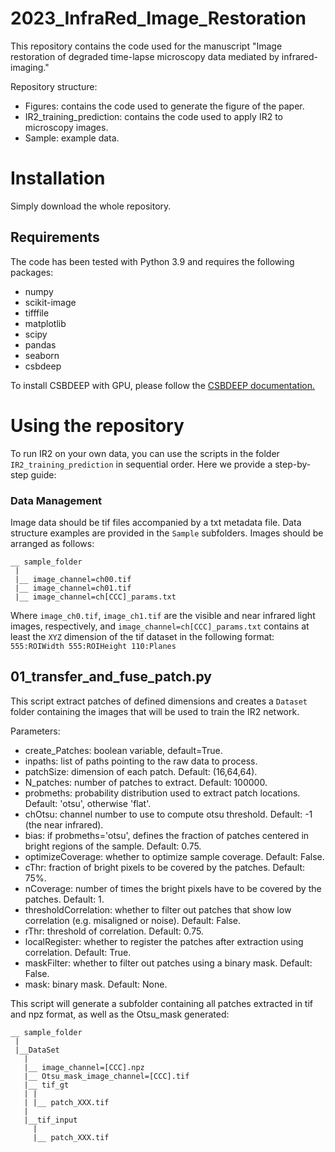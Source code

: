 # 2023_InfraRed_Image_Restoration
This repository contains the code used for the manuscript "Image restoration of degraded time-lapse microscopy data mediated by infrared-imaging."

Repository structure:
- Figures: contains the code used to generate the figure of the paper.
- IR2_training_prediction: contains the code used to apply IR2 to microscopy images.
- Sample: example data.

# Installation
Simply download the whole repository.

## Requirements
The code has been tested with Python 3.9 and requires the following packages:
- numpy
- scikit-image
- tifffile
- matplotlib
- scipy
- pandas
- seaborn
- csbdeep

To install CSBDEEP with GPU, please follow the [CSBDEEP documentation.](http://csbdeep.bioimagecomputing.com/doc/install.html)

# Using the repository
To run IR2 on your own data, you can use the scripts in the folder `IR2_training_prediction` in sequential order.
Here we provide a step-by-step guide:

### Data Management
Image data should be tif files accompanied by a txt metadata file.
Data structure examples are provided in the `Sample` subfolders. Images should be arranged as follows:
```
__ sample_folder
 |
 |__ image_channel=ch00.tif
 |__ image_channel=ch01.tif
 |__ image_channel=ch[CCC]_params.txt
```

Where `image_ch0.tif`, `image_ch1.tif` are the visible and near infrared light images, respectively, and `image_channel=ch[CCC]_params.txt` contains at least the `XYZ` dimension of the tif dataset in the following format:
`
555:ROIWidth
555:ROIHeight
110:Planes
`

## 01_transfer_and_fuse_patch.py
This script extract patches of defined dimensions and creates a `Dataset` folder containing the images that will be used to train the IR2 network.

Parameters:
- create_Patches: boolean variable, default=True.
- inpaths: list of paths pointing to the raw data to process.
- patchSize: dimension of each patch. Default: (16,64,64).
- N_patches: number of patches to extract. Default: 100000.
- probmeths: probability distribution used to extract patch locations. Default: 'otsu', otherwise 'flat'.
- chOtsu: channel number to use to compute otsu threshold. Default: -1 (the near infrared).
- bias: if probmeths='otsu', defines the fraction of patches centered in bright regions of the sample. Default: 0.75.
- optimizeCoverage: whether to optimize sample coverage. Default: False.
- cThr: fraction of bright pixels to be covered by the patches. Default: 75%.
- nCoverage: number of times the bright pixels have to be covered by the patches. Default: 1.
- thresholdCorrelation: whether to filter out patches that show low correlation (e.g. misaligned or noise). Default: False.
- rThr: threshold of correlation. Default: 0.75.
- localRegister: whether to register the patches after extraction using correlation. Default: True.
- maskFilter: whether to filter out patches using a binary mask. Default: False.
- mask: binary mask. Default: None.

This script will generate a subfolder containing all patches extracted in tif and npz format, as well as the Otsu_mask generated:

```
__ sample_folder
 |
 |__DataSet
   |
   |__ image_channel=[CCC].npz
   |__ Otsu_mask_image_channel=[CCC].tif
   |__ tif_gt
   | |
   | |__ patch_XXX.tif
   |
   |__tif_input
     |
     |__ patch_XXX.tif

```

